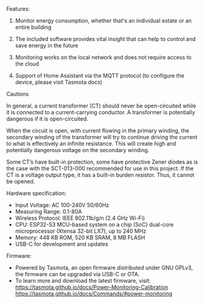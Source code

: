 Features:

1. Monitor energy consumption, whether that's an individual estate or an entire building

2. The included software provides vital insight that can help to control and save energy in the future

3. Monitoring works on the local network and does not require access to the cloud

4. Support of Home Assistant via the MQTT protocol (to configure the device, please visit Tasmota docs)

Cautions

In general, a current transformer (CT) should never be open-circuited while it is connected to a current-carrying conductor. A transformer is potentially dangerous if it is open-circuited.

When the circuit is open, with current flowing in the primary winding, the secondary winding of the transformer will try to continue driving the current to what is effectively an infinite resistance. This will create high and potentially dangerous voltage on the secondary winding.

Some CT’s have built-in protection, some have protective Zener diodes as is the case with the SCT-013-000 recommended for use in this project. If the CT is a voltage output type, it has a built-in burden resistor. Thus, it cannot be opened.

Hardware specification:

- Input Voltage: AC 100-240V 50/60Hz
- Measuring Range: 0.1-80A
- Wireless Protocol: IEEE 802.11b/g/n (2.4 GHz Wi-Fi)
- CPU: ESP32-S3 MCU-based system on a chip (SoC) dual-core microprocessor (Xtensa 32-bit LX7), up to 240 MHz
- Memory: 448 KB ROM, 520 KB SRAM, 8 MB FLASH
- USB-C for development and updates

Firmware:

- Powered by Tasmota, an open firmware distributed under GNU GPLv3, the firmware can be upgraded via USB-C or OTA.
- To learn more and download the latest firmware, visit:
https://tasmota.github.io/docs/Power-Monitoring-Calibration
https://tasmota.github.io/docs/Commands/#power-monitoring
